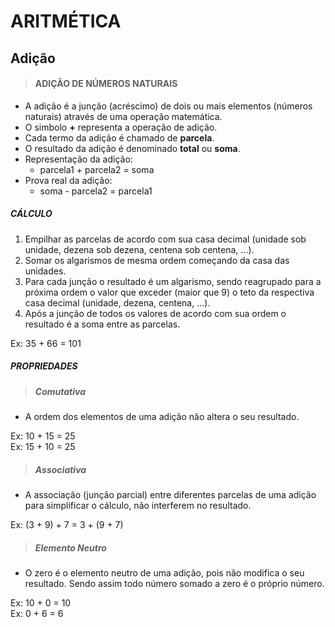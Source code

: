 # ARITMÉTICA

## Adição

> #### ADIÇÃO DE NÚMEROS NATURAIS
* A adição é a junção (acréscimo) de dois ou mais elementos (números naturais) através de uma operação matemática.
* O simbolo **+** representa a operação de adição.
* Cada termo da adição é chamado de **parcela**.
* O resultado da adição é denominado **total** ou **soma**.
* Representação da adição:
  - parcela1 + parcela2 = soma
* Prova real da adição:
  - soma - parcela2 = parcela1

##### CÁLCULO
1. Empilhar as parcelas de acordo com sua casa decimal (unidade sob unidade, dezena sob dezena, centena sob centena, ...).
2. Somar os algarismos de mesma ordem começando da casa das unidades.
3. Para cada junção o resultado é um algarismo, sendo reagrupado para a próxima ordem o valor que exceder (maior que 9) o teto da respectiva casa decimal (unidade, dezena, centena, ...).
4. Após a junção de todos os valores de acordo com sua ordem o resultado é a soma entre as parcelas. 

Ex: 35 + 66 = 101  

##### PROPRIEDADES

> ##### Comutativa
* A ordem dos elementos de uma adição não altera o seu resultado.

Ex: 10 + 15 = 25  
Ex: 15 + 10 = 25  

> ##### Associativa
* A associação (junção parcial) entre diferentes parcelas de uma adição para simplificar o cálculo, não interferem no resultado.

Ex: (3 + 9) + 7 =  3 + (9 + 7)   

> ##### Elemento Neutro
* O zero é o elemento neutro de uma adição, pois não modifica o seu resultado. Sendo assim todo número somado a zero é o próprio número.

Ex: 10 + 0 = 10  
Ex: 0 + 6 = 6  

